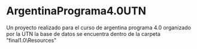 # ArgentinaPrograma4.0UTN
Un proyecto realizado para el curso de argentina programa 4.0 organizado por la UTN
la base de datos se encuentra dentro de la carpeta "final1.0\Resources"

